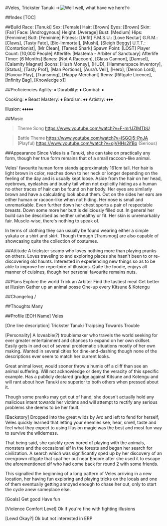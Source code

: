 #Veles, Trickster Tanuki
->![Well well, what have we here?](https://i.imgur.com/JmWiC9t.png)<-

##Index
[TOC]

##Build
Race: [Tanuki]
Sex: [Female]
Hair: [Brown]
Eyes: [Brown]
Skin: [Fair]
Face: [Androgynous]
Height: [Average]
Bust: [Medium]
Hips: [Feminine]
Butt: [Feminine]
Fitness: [Unfit]
F.M.S.U.: [Love Nectar]
G.R.M.: [Claws], [Tasty Fate], [Bio-Immortal], [Mushi], [Sleigh Beggy]
U.T.T.: [Contortionist], [Mr Clean], [Tamed Shark]
Spawn Point: [LOST]
Player Count: [10,000 People]
Afterlife: [Mastema - Arbiter of Sanctuary]
Afterlife Timer: [6 Months]
Banes: [Not A Raccoon], [Glass Cannon], [Damsel], [Calamity Magnet]
Boons: [Hush Money], [HUD], [Hammerspace Inventory], [Status], [Tasty Prof], [Man Portions], [Aura’s Veil], [Hero], [Demon Lord], [Flavour Flay], [Transmog], [Happy Merchant]
Items: [Riftgate Licence], [Infinity Bag], [Knowledge x1]

##Proficiencies
Agility: ♦
Durability: ♦
Combat: ♦

Cooking: ♦
Beast Mastery: ♦
Bardism: ♦♦
Artistry: ♦♦♦

Illusion: ♦♦♦♦♦

##Music
>Theme Song
https://www.youtube.com/watch?v=F-mrUZIMTbU

>Battle Theme
https://www.youtube.com/watch?v=lSGOj5-PnJA (Playful)
https://www.youtube.com/watch?v=ojVHHs2ifBo (Serious)

##Appearance
Since Veles is a Tanuki, she can take on practically any form, though her true form remains that of a small raccoon-like animal.

Veles' favourite human form stands approximately 161cm tall. Her hair is light brown in color, reaches down to her neck or longer depending on the feeling of the day and is usually kept loose. Aside from the hair on her head, eyebrows, eyelashes and bushy tail when not explicitly hiding as a human no other traces of hair can be found on her body. Her eyes are similarly brown and have a calculating look about them. Out on the sides her ears are either human or racoon-like when not hiding. Her nose is small and unremarkable. Even further down her chest sports a pair of respectable breasts. Down some more her butt is deliciously filled out. In general her build can be described as neither unhealthy or fit. Her skin is unremarkably fair. Muscle-wise, there's nothing to speak of.

In terms of clothing they can usually be found wearing either a simple yukata or a shirt and skirt. Though through [Transmog] are also capable of showcasing quite the collection of costumes.

##Attitude
A trickster scamp who loves nothing more than playing pranks on others.
Loves traveling to and exploring places she hasn't been to or re-discovering old haunts.
Interested in experiencing new things so as to be able to improve her repertoire of illusions.
Quite the foodie, enjoys all manner of cuisines, though her personal favourite remains nuts.

##Plans
Explore the world
Trick an Arbiter
Find the tastiest meal
Get better at Illusion
Gather up an animal posse
One-up every Kitsune & Kotengu

##Changelog
/

##Thoughts
Many

##Profile
[EOH Name]
Veles

[One line description]
Trickster Tanuki Traipsing Towards Trouble

[Personality]
A loveable(?) troublemaker who travels the world seeking for ever greater entertainment and chances
to expand on her own skillset. Easily gets in and out of several problematic situations mostly of 
her own making. Wanted in several cities for dine-and-dashing though none of the descriptions ever
seem to match her current looks. 

Great animal lover, would sooner throw a humie off a cliff than see an animal suffering. Will not
acknowledge or deny the veracity of this specific example. Has a publicly declared grudge against 
Kitsune and Kotengu and will rant about how Tanuki are superior to both others when pressed about it.

Though some pranks may get out of hand, she doesn't actually hold any malicious intent towards her
victims and will attempt to rectify any serious problems she deems to be her fault.

[Backstory]
Dropped into the great wilds by Arc and left to fend for herself, Veles quickly learned that letting
your enemies see, hear, smell, taste and feel what they expect to using Illusion magic was the best
and most fun way to survive the wilderness.

That being said, she quickly grew bored of playing with the animals, monsters and the occasional elf
in the forests and began her search for civilization. A search which was significantly sped up by her 
discovery of an overgrown riftgate that spat her out near Encore after she used it to escape the 
aforementioned elf who had come back for round 2 with some friends.

This signalled the beginning of a long pattern of Veles arriving in a new location, her having fun
exploring and playing tricks on the locals and one of them eventually getting annoyed enough to chase
her out, only to start the cycle anew someplace else.

[Goals]
Get good
Have fun

[Violence Comfort Level]
Ok if you're fine with fighting illusions

[Lewd Okay?]
Ok but not interested in ERP

